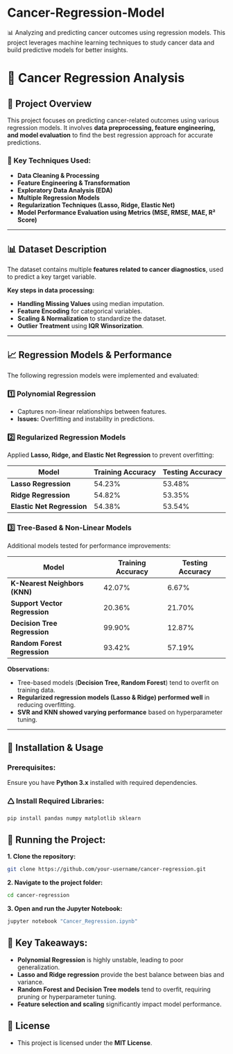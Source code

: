 # Cancer-Regression-Model
📊 Analyzing and predicting cancer outcomes using regression models. This project leverages machine learning techniques to study cancer data and build predictive models for better insights.

# 🏥 Cancer Regression Analysis

## 📌 Project Overview

This project focuses on predicting cancer-related outcomes using various regression models. It involves **data preprocessing, feature engineering, and model evaluation** to find the best regression approach for accurate predictions.

### 🔬 Key Techniques Used:

- **Data Cleaning & Processing**
- **Feature Engineering & Transformation**
- **Exploratory Data Analysis (EDA)**
- **Multiple Regression Models**
- **Regularization Techniques (Lasso, Ridge, Elastic Net)**
- **Model Performance Evaluation using Metrics (MSE, RMSE, MAE, R² Score)**

---

## 📊 Dataset Description

The dataset contains multiple **features related to cancer diagnostics**, used to predict a key target variable.

**Key steps in data processing:**

- **Handling Missing Values** using median imputation.
- **Feature Encoding** for categorical variables.
- **Scaling & Normalization** to standardize the dataset.
- **Outlier Treatment** using **IQR Winsorization**.

---

## 📈 Regression Models & Performance

The following regression models were implemented and evaluated:

### 1️⃣ **Polynomial Regression**

- Captures non-linear relationships between features.
- **Issues:** Overfitting and instability in predictions.

### 2️⃣ **Regularized Regression Models**

Applied **Lasso, Ridge, and Elastic Net Regression** to prevent overfitting:

| Model                      | Training Accuracy | Testing Accuracy |
| -------------------------- | ----------------- | ---------------- |
| **Lasso Regression**       | 54.23%            | 53.48%           |
| **Ridge Regression**       | 54.82%            | 53.35%           |
| **Elastic Net Regression** | 54.38%            | 53.54%           |

### 3️⃣ **Tree-Based & Non-Linear Models**

Additional models tested for performance improvements:

| Model                         | Training Accuracy | Testing Accuracy |
| ----------------------------- | ----------------- | ---------------- |
| **K-Nearest Neighbors (KNN)** | 42.07%            | 6.67%            |
| **Support Vector Regression** | 20.36%            | 21.70%           |
| **Decision Tree Regression**  | 99.90%            | 12.87%           |
| **Random Forest Regression**  | 93.42%            | 57.19%           |

**Observations:**

- Tree-based models (**Decision Tree, Random Forest**) tend to overfit on training data.
- **Regularized regression models (Lasso & Ridge) performed well** in reducing overfitting.
- **SVR and KNN showed varying performance** based on hyperparameter tuning.

---

## 🚀 Installation & Usage

### Prerequisites:

Ensure you have **Python 3.x** installed with required dependencies.

### 🛆 Install Required Libraries:

```bash
pip install pandas numpy matplotlib sklearn
```

## 🔧 Running the Project:
**1. Clone the repository:**
  ```bash
  git clone https://github.com/your-username/cancer-regression.git
  ```
**2. Navigate to the project folder:**
  ```bash
  cd cancer-regression
  ```
**3. Open and run the Jupyter Notebook:**
  ```bash
  jupyter notebook "Cancer_Regression.ipynb"
  ```
## 📌 Key Takeaways:

- **Polynomial Regression** is highly unstable, leading to poor generalization.
- **Lasso and Ridge regression** provide the best balance between bias and variance.
- **Random Forest and Decision Tree models** tend to overfit, requiring pruning or hyperparameter tuning.
- **Feature selection and scaling** significantly impact model performance.

## 🐝 License
- This project is licensed under the **MIT License**.

